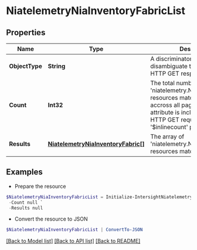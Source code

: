 # NiatelemetryNiaInventoryFabricList
## Properties

Name | Type | Description | Notes
------------ | ------------- | ------------- | -------------
**ObjectType** | **String** | A discriminator value to disambiguate the schema of a HTTP GET response body. | 
**Count** | **Int32** | The total number of &#39;niatelemetry.NiaInventoryFabric&#39; resources matching the request, accross all pages. The &#39;Count&#39; attribute is included when the HTTP GET request includes the &#39;$inlinecount&#39; parameter. | [optional] 
**Results** | [**NiatelemetryNiaInventoryFabric[]**](NiatelemetryNiaInventoryFabric.md) | The array of &#39;niatelemetry.NiaInventoryFabric&#39; resources matching the request. | [optional] 

## Examples

- Prepare the resource
```powershell
$NiatelemetryNiaInventoryFabricList = Initialize-IntersightNiatelemetryNiaInventoryFabricList  -ObjectType null `
 -Count null `
 -Results null
```

- Convert the resource to JSON
```powershell
$NiatelemetryNiaInventoryFabricList | ConvertTo-JSON
```

[[Back to Model list]](../README.md#documentation-for-models) [[Back to API list]](../README.md#documentation-for-api-endpoints) [[Back to README]](../README.md)

